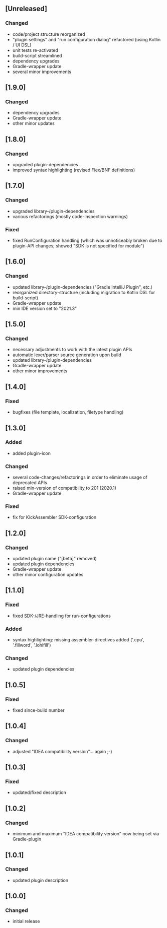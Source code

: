 ## [Unreleased]

### Changed
- code/project structure reorganized
- "plugin settings" and "run configuration dialog" refactored (using Kotlin / UI DSL)
- unit tests re-activated
- build-script streamlined
- dependency upgrades
- Gradle-wrapper update
- several minor improvements

## [1.9.0]

### Changed
- dependency upgrades
- Gradle-wrapper update
- other minor updates

## [1.8.0]

### Changed
- upgraded plugin-dependencies
- improved syntax highlighting (revised Flex/BNF definitions)

## [1.7.0]

### Changed
- upgraded library-/plugin-dependencies
- various refactorings (mostly code-inspection warnings)

### Fixed
- fixed RunConfiguration handling (which was unnoticeably broken due to plugin-API changes; showed "SDK is not specified for module")

## [1.6.0]

### Changed
- updated library-/plugin-dependencies ("Gradle IntelliJ Plugin", etc.)
- reorganized directory-structure (including migration to Kotlin DSL for build-script)
- Gradle-wrapper update
- min IDE version set to "2021.3"

## [1.5.0]

### Changed
- necessary adjustments to work with the latest plugin APIs
- automatic lexer/parser source generation upon build
- updated library-/plugin-dependencies
- Gradle-wrapper update
- other minor improvements

## [1.4.0]

### Fixed
- bugfixes (file template, localization, filetype handling)

## [1.3.0]

### Added
- added plugin-icon

### Changed
- several code-changes/refactorings in order to eliminate usage of deprecated APIs
- raised min-version of compatibility to 201 (2020.1)
- Gradle-wrapper update

### Fixed
- fix for KickAssembler SDK-configuration

## [1.2.0]

### Changed
- updated plugin name ("[beta]" removed)
- updated plugin dependencies
- Gradle-wrapper update
- other minor configuration updates

## [1.1.0]

### Fixed
- fixed SDK-/JRE-handling for run-configurations

### Added
- syntax highlighting: missing assembler-directives added ('.cpu', '.fillword', '.lohifill')

### Changed
- updated plugin dependencies

## [1.0.5]

### Fixed
- fixed since-build number

## [1.0.4]

### Changed
- adjusted "IDEA compatibility version"... again ;-)

## [1.0.3]

### Fixed
- updated/fixed description

## [1.0.2]

### Changed
- minimum and maximum "IDEA compatibility version" now being set via Gradle-plugin

## [1.0.1]

### Changed
- updated plugin description

## [1.0.0]

### Changed
- initial release
